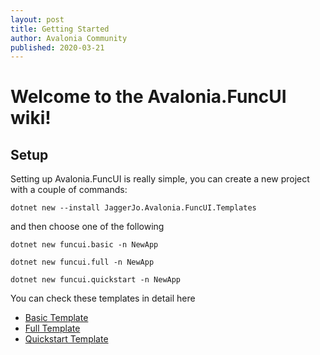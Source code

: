 ```yaml
---
layout: post
title: Getting Started
author: Avalonia Community
published: 2020-03-21
---
```

# Welcome to the Avalonia.FuncUI wiki!

## Setup
Setting up Avalonia.FuncUI is really simple, you can create a new project with a couple of commands:
```
dotnet new --install JaggerJo.Avalonia.FuncUI.Templates
```
and then choose one of the following

```
dotnet new funcui.basic -n NewApp
```
```
dotnet new funcui.full -n NewApp
```
```
dotnet new funcui.quickstart -n NewApp
```

You can check these templates in detail here
- [Basic Template](./Basic-Template.html)
- [Full Template](./Full-Template.html)
- [Quickstart Template](./Quickstart-Template.html)